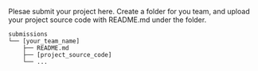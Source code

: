 Plesae submit your project here.
Create a folder for you team, and upload your project source code with README.md under the folder.

```console
submissions
└── [your_team_name]
    ├── README.md
    ├── [project_source_code] 
    └── ... 
```

